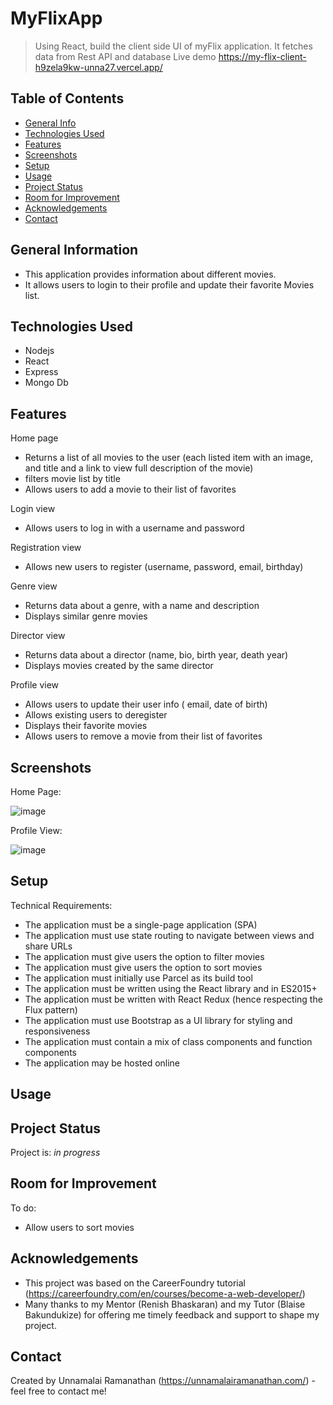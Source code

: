 # MyFlixApp
> Using React, build the client side UI of myFlix application. It fetches data from Rest API and database
> Live demo  https://my-flix-client-h9zela9kw-unna27.vercel.app/

## Table of Contents
* [General Info](#general-information)
* [Technologies Used](#technologies-used)
* [Features](#features)
* [Screenshots](#screenshots)
* [Setup](#setup)
* [Usage](#usage)
* [Project Status](#project-status)
* [Room for Improvement](#room-for-improvement)
* [Acknowledgements](#acknowledgements)
* [Contact](#contact)


## General Information
- This application provides information about different movies.
- It allows users to login to their profile and update their favorite Movies list.


## Technologies Used
- Nodejs
- React
- Express
- Mongo Db


## Features
Home page
* Returns a list of all movies to the user (each listed item with an image, and title and a link to view full description of the movie)
* filters movie list by title
* Allows users to add a movie to their list of favorites

Login view
* Allows users to log in with a username and password

Registration view
* Allows new users to register (username, password, email, birthday)

Genre view
* Returns data about a genre, with a name and description
* Displays similar genre movies 

Director view
* Returns data about a director (name, bio, birth year, death year)
* Displays movies created by the same director

Profile view
* Allows users to update their user info ( email, date of birth)
* Allows existing users to deregister
* Displays their favorite movies
* Allows users to remove a movie from their list of favorites


## Screenshots
Home Page:

![image](https://user-images.githubusercontent.com/58221568/147834271-69d971a8-8c99-4285-bd4d-048ae3f1e9c1.png)

Profile View:

![image](https://user-images.githubusercontent.com/58221568/147834289-910e0778-ec0e-46e3-88c7-dcced2ccb367.png)


## Setup

Technical Requirements:

- The application must be a single-page application (SPA)
- The application must use state routing to navigate between views and share URLs
- The application must give users the option to filter movies
- The application must give users the option to sort movies
- The application must initially use Parcel as its build tool
- The application must be written using the React library and in ES2015+
- The application must be written with React Redux (hence respecting the Flux pattern)
- The application must use Bootstrap as a UI library for styling and responsiveness
- The application must contain a mix of class components and function components
- The application may be hosted online



## Usage



## Project Status
Project is: _in progress_


## Room for Improvement

To do:
- Allow users to sort movies


## Acknowledgements
- This project was based on the CareerFoundry tutorial (https://careerfoundry.com/en/courses/become-a-web-developer/)
- Many thanks to my Mentor (Renish Bhaskaran) and my Tutor (Blaise Bakundukize) for offering me timely feedback and support to shape my project.


## Contact
Created by Unnamalai Ramanathan (https://unnamalairamanathan.com/) - feel free to contact me!

